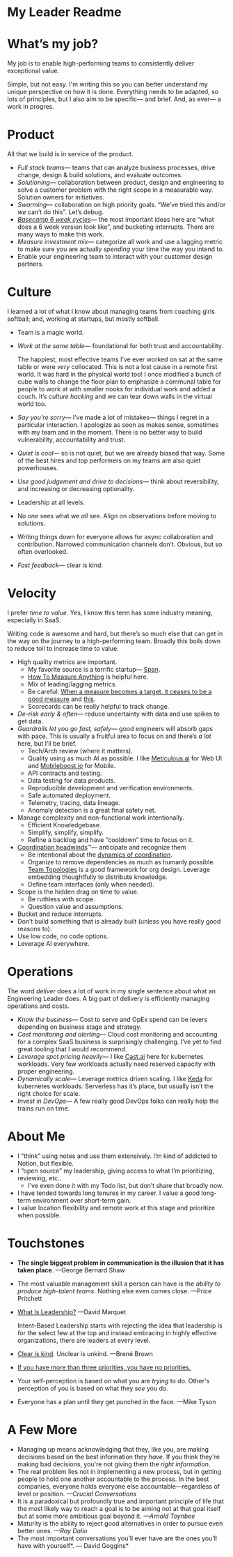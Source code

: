 # My Leader Readme

# What’s my job?

My job is to enable high-performing teams to consistently deliver exceptional value.

Simple, but not easy. I'm writing this so you can better understand my unique perspective on how it is done. Everything needs to be adapted, so lots of principles, but I also aim to be specific— and brief. And, as ever— a work in progres.

# Product

All that we build is in service of the product.

- *Full stack teams*— teams that can analyze business processes, drive change, design & build solutions, and evaluate outcomes.
- *Solutioning*— collaboration between product, design and engineering to solve a customer problem with the right scope in a measurable way. Solution owners for initiatives.
- *Swarming*— collaboration on high priority goals. “We’ve tried this and/or *we* can’t do this”. Let’s debug.
- [*Basecamp 6 week cycles*](https://3.basecamp-help.com/article/35-the-six-week-cycle)— the most important ideas here are “what does a 6 week version look like”, and bucketing interrupts. There are many ways to make this work.
- *Measure investment mix—* categorize all work and use a lagging metric to make sure you are actually *spending* your time the way you intend to.
- Enable your engineering team to interact with your customer design partners.

# Culture

I learned a lot of what I know about managing teams from coaching girls softball; and, working at startups, but mostly softball.

- Team is a magic world.
- *Work at the same table*— foundational for both trust and accountability.
    
    The happiest, most effective teams I’ve ever worked on sat at the same table or were *very* collocated. This is not a lost cause in a remote first world. It was hard in the physical world too! I once modified a bunch of cube walls to change the floor plan to emphasize a communal table for people to work at with smaller nooks for individual work and added a couch. It’s *culture hacking* and we can tear down walls in the virtual world too. 
    
- *Say you’re sorry*— I’ve made a lot of mistakes— things I regret in a particular interaction. I apologize as soon as makes sense, sometimes with my team and in the moment. There is no better way to build vulnerability, accountability and trust.
- *Quiet is cool*— so is not quiet, but we are already biased that way. Some of the best hires and top performers on my teams are also quiet powerhouses.
- *Use good judgement and drive to decisions*— think about reversibility, and increasing or decreasing optionality.
- Leadership at all levels.
- No *one* sees what we *all* see. Align on observations before moving to solutions.
- Writing things down for everyone allows for async collaboration and contribution. Narrowed communication channels don’t. Obvious, but so often overlooked.
- *Fast feedback*— clear is kind.

# Velocity

I prefer *time to value*. Yes, I know this term has some industry meaning, especially in SaaS.

Writing code is awesome and hard, but there’s so much else that can get in the way on the journey to a high-performing team. Broadly this boils down to reduce toil to increase time to value.

- High quality metrics are important.
    - My favorite source is a terrific startup— [Span](https://www.linkedin.com/company/getspan).
    - [How To Measure Anything](https://www.lesswrong.com/posts/ybYBCK9D7MZCcdArB/how-to-measure-anything) is helpful here.
    - Mix of leading/lagging metrics.
    - Be careful: [When a measure becomes a target, it ceases to be a good measure](https://en.m.wikipedia.org/wiki/Goodhart%27s_law) and [this](https://nemethgergely.com/blog/the-tyranny-of-metrics).
    - Scorecards can be really helpful to track change.
- *De-risk early & often*— reduce uncertainty with data and use spikes to get data.
- *Guardrails let you go fast, safely*— good engineers will absorb gaps with pace. This is usually a fruitful area to focus on and there’s *a lot* here, but I’ll be brief.
    - Tech/Arch review (where it matters).
    - Quality using as much AI as possible. I like [Meticulous.ai](http://Meticulous.ai) for Web UI and [Mobileboost.io](http://Mobileboost.io) for Mobile.
    - API contracts and testing.
    - Data testing for data products.
    - Reproducible development and verification environments.
    - Safe automated deployment.
    - Telemetry, tracing, data lineage.
    - Anomaly detection is a great final safety net.
- Manage complexity and non-functional work intentionally.
    - Efficient Knowledgebase.
    - Simplify, simplify, simplify.
    - Refine a backlog and have “cooldown” time to focus on it.
- [Coordination headwinds](https://saloni.website/navigating-coordination-headwinds-in-software-organizations-lessons-from-slime-mold-and-game-de84d3e202a2)™— anticipate and recognize them
    - Be intentional about the [dynamics of coordination](https://medium.com/@komorama/on-schelling-points-in-organizations-e90647cdd81b).
    - Organize to remove dependencies as much as humanly possible. [Team Topologies](https://www.goodreads.com/book/show/44135420-team-topologies) is a good framework for org design. Leverage embedding thoughtfully to distribute knowledge.
    - Define team interfaces (only when needed).
- Scope is the hidden drag on time to value.
    - Be ruthless with scope.
    - Question value and assumptions.
- Bucket and reduce interrupts.
- Don’t build something that is already built (unless you have really good reasons to).
- Use low code, no code options.
- Leverage AI everywhere.

# Operations

The word *deliver* does a lot of work in my single sentence about what an Engineering Leader does. A big part of delivery is efficiently managing operations and costs.

- *Know the business*— Cost to serve and OpEx spend can be levers depending on business stage and strategy.
- *Cost monitoring and alerting—* Cloud cost monitoring and accounting for a complex SaaS business is surprisingly challenging. I’ve yet to find great tooling that I would recommend.
- *Leverage spot pricing heavily—* I like [Cast.ai](http://Cast.ai) here for kubernetes workloads. Very few workloads actually need reserved capacity with proper engineering. 
- *Dynamically scale—* Leverage metrics driven scaling. I like [Keda](https://keda.sh/) for kubernetes workloads. Serverless has it’s place, but usually isn’t the right choice for scale.
- *Invest in DevOps—* A few really good DevOps folks can really help the trains run on time.

# About Me

- I “think” using notes and use them extensively. I’m kind of addicted to Notion, but flexible.
- I “open source” my leadership, giving access to what I’m prioritizing, reviewing, etc..
    - I’ve even done it with my Todo list, but don’t share that broadly now.
- I have tended towards long tenures in my career. I value a good long-term environment over short-term gain.
- I value location flexibility and remote work at this stage and prioritize when possible.

# Touchstones

- **The single biggest problem in communication is the illusion that it has taken place**. —George Bernard Shaw
- The most valuable management skill a person can have is the *ability to produce high-talent teams*. Nothing else even comes close. —Price Pritchett
- [What Is Leadership?](https://www.youtube.com/watch?v=pYKH2uSax8U)  —David Marquet
    
    Intent-Based Leadership starts with rejecting the idea that leadership is for the select few at the top and instead embracing in highly effective organizations, there are leaders at every level.
    
- [Clear is kind](https://brenebrown.com/articles/2018/10/15/clear-is-kind-unclear-is-unkind/). Unclear is unkind. —Brené Brown
- [If you have more than three priorities, you have no priorities.](https://www.inc.com/kimberly-weisul/jim-collins-good-to-great-in-ten-steps.html)
- Your self-perception is based on what you are *trying* to do. Other's perception of you is based on what they *see* you do.
- Everyone has a plan until they get punched in the face. —Mike Tyson

# A Few More

- Managing up means acknowledging that they, like you, are making decisions based on the best information they *have*. If you think they're making bad decisions, you're not giving them the *right information*.
- The real problem lies not in implementing a new process, but in getting people to hold one another accountable to the process. In the best companies, everyone holds everyone else accountable—regardless of level or position.  *—Crucial Conversations*
- It is a paradoxical but profoundly true and important principle of life that the most likely way to reach a goal is to be aiming not at that goal itself but at some more ambitious goal beyond it. *—Arnold Toynbee*
- Maturity is the ability to reject good alternatives in order to pursue even better ones. *—Ray Dalio*
- The most important conversations you’ll ever have are the ones you’ll have with yourself*. — David Goggins*
